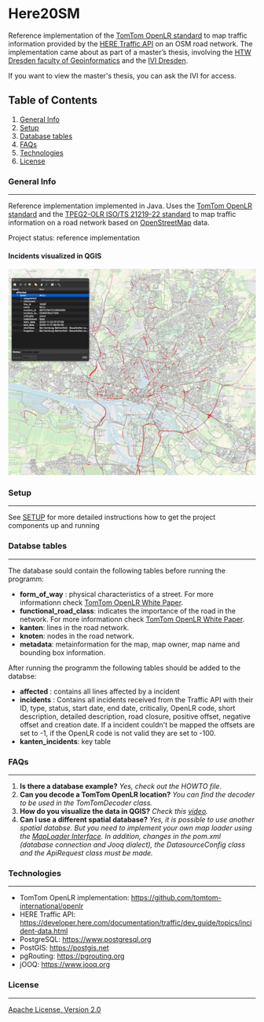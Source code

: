 # Here20SM

Reference implementation of the [TomTom OpenLR standard](https://www.openlr-association.com/method.html) to map traffic information provided by the [HERE Traffic API](https://developer.here.com/documentation/traffic/dev_guide/topics/what-is.html) on an OSM road network. The implementation came about as part of a master’s thesis, involving the [HTW Dresden faculty of Geoinformatics](https://www.htw-dresden.de/hochschule/fakultaeten/geoinformation) and the [IVI Dresden](https://www.ivi.fraunhofer.de). 

If you want to view the master's thesis, you can ask the IVI for access.

## Table of Contents
1. [General Info](#general-info)
2. [Setup](#setup)
3. [Database tables](#tables)
4. [FAQs](#faqs)
5. [Technologies](#technologies)
6. [License](#license)

### General Info
***
Reference implementation implemented in Java. Uses the [TomTom OpenLR standard](https://www.openlr-association.com/method.html) and the [TPEG2-OLR ISO/TS 21219-22 standard](https://www.iso.org/standard/63122.html) to map traffic information on a road network based on [OpenStreetMap](https://www.openstreetmap.org/#map=6/51.330/10.453) data. 

Project status: reference implementation

#### Incidents visualized in QGIS
![IncidentsVisualized](src/main/resources/Screenshots/visualizedIncidents.png)

### Setup
***
See [SETUP](SETUP.md) for more detailed instructions how to get the project components up and running

### Databse tables 
***
The database sould contain the following tables before running the programm: 
+ **form_of_way** : physical characteristics of a street. For more informationn check [TomTom OpenLR White Paper](https://www.openlr-association.com/fileadmin/user_upload/openlr-whitepaper_v1.5.pdf).
+ **functional_road_class**: indicates the importance of the road in the network. For more informationn check [TomTom OpenLR White Paper](https://www.openlr-association.com/fileadmin/user_upload/openlr-whitepaper_v1.5.pdf).
+ **kanten**: lines in the road network. 
+ **knoten**: nodes in the road network. 
+ **metadata**: metainformation for the map, map owner, map name and bounding box information.


After running the programm the following tables should be added to the databse: 
+ **affected** : contains all lines affected by a incident
+ **incidents** : Contains all incidents received from the Traffic API with their ID, type, status, start date, end date, criticaliy, OpenLR code, short description, detailed description, road closure, positive offset, negative offset and creation date. If a incident couldn't be mapped the offsets are set to -1, if the OpenLR code is not valid they are set to -100. 
+ **kanten_incidents**: key table

### FAQs
***
1. **Is there a database example?**
_Yes, check out the HOWTO file_. 
1. **Can you decode a TomTom OpenLR location?**
_You can find the decoder to be used in the TomTomDecoder class._ 
2. **How do you visualize the data in QGIS?**
_Check this [video](https://www.youtube.com/watch?v=17AZQ2-5Rrk)._
1. **Can I use a different spatial database?** _Yes, it is possible to use another spatial databse. But you need to implement your own map loader using the [MapLoader Interface](src/main/java/Loader/MapLoader.java). In addition, changes in the pom.xml (database connection and Jooq dialect), the DatasourceConfig class and the ApiRequest class must be made._ 

### Technologies
***
* TomTom OpenLR implementation: <https://github.com/tomtom-international/openlr>
* HERE Traffic API: <https://developer.here.com/documentation/traffic/dev_guide/topics/incident-data.html>
* PostgreSQL: <https://www.postgresql.org>
* PostGIS: <https://postgis.net>
* pgRouting: <https://pgrouting.org>
* jOOQ: <https://www.jooq.org>


### License
***
[Apache License, Version 2.0](http://www.apache.org/licenses/LICENSE-2.0.html)
